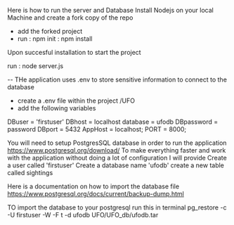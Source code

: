 Here is how to run the server and Database
Install Nodejs on your local Machine and create a fork copy of the repo
 - add the forked project 
 -  run : npm init
        : npm install

Upon succesful installation
to start the project 

run : node server.js

-- THe application uses .env to store sensitive information to connect to the database
 - create a .env file within the project /UFO
 - add the following variables

DBuser = 'firstuser'
DBhost = localhost
database = ufodb
DBpassword = password
DBport = 5432
AppHost = localhost;
PORT = 8000;



You will need to setup PostgresSQL database in order to run the application
https://www.postgresql.org/download/
To make everything faster and work with the application without doing a lot of configuration I will provide 
Create a user  called 'firstuser'
Create a database name 'ufodb'
create a new table called sightings

Here is a documentation on how to import the database file
https://www.postgresql.org/docs/current/backup-dump.html

TO import the database to your postgresql
run this in terminal 
pg_restore -c -U firstuser -W -F t -d ufodb UFO/UFO_db/ufodb.tar
